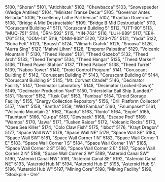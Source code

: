 ﻿5100, "Shoran"
5101, "Attichitcuk"
5102, "Chewbacca"
5103, "Snowspeeder (Wedge Antilles)"
5104, "Minister Transe Decar"
5105, "Governor Antes Belladar"
5106, "Excellency Lathe Parthenian"
5107, "Krantian Governor"
5108, "Bridge A Mid Destructable"
5109, "Bridge B Mid Destructable"
5110, "Coruscant Building  4"
5111, "Coruscant Building  5"
5112, "UTT-90"
5113, "MUQ-751"
5114, "DRN-592"
5115, "YIN-762"
5116, "LUH-989"
5117, "EEK-176"
5118, "OOM-14"
5119, "DNM-908"
5120, "Z23-Y75"
5121, "Yoda"
5122, "Boba Fett"
5123, "Boussh"
5124, "Vilmarh Grahrk"
5125, "Snoova"
5126, "Aurra Sing"
5127, "Mahwi Lihnn"
5128, "Emperor Palpatine"
5129, "Volcanic Mountain 1"
5130, "Theed House"
5131, "Theed Gazebo"
5132, "Theed Arch"
5133, "Theed Temple"
5134, "Theed Hangar"
5135, "Theed Marker"
5136, "Theed Power Station"
5137, "Theed Palace"
5138, "Theed Turret"
5139, "Naboo Tower"
5140, "Droid Control Program"
5141, "Coruscant Building  6"
5142, "Coruscant Building  7"
5143, "Coruscant Building  8"
5144, "Coruscant Building  9"
5145, "Mt. Corvast Citadel"
5146, "Decimator Facility"
5147, "Decimator Laboratory"
5148, "Decimator (Locked-Down)"
5149, "Decimator Production Yard"
5150, "Interstellar Sail Ship (Landed)"
5151, "Rancor"
5152, "Tusk Cat"
5153, "Fambaa"
5154, "Droid Storage Facility"
5155, "Energy Collection Repository"
5156, "Drill Platform Collector"
5157, "Nerf"
5158, "Bantha"
5159, "Wild Fambaa"
5160, "Falumpaset"
5161, "Volcanic Mountain 2"
5162, "Kaadu"
5163, "Ronto"
5164, "Eopie"
5165, "Tauntaun"
5166, "Cu-pa"
5167, "Dewback"
5168, "Escape Pod"
5169, "Wampa"
5170, "Jawa"
5171, "Tusken Raider"
5172, "Volcanic Rocks"
5173, "Opee Sea Killer"
5174, "Colo Claw Fish"
5175, "Ibbot"
5176, "Krayt Dragon"
5177, "Space Wall NW"
5178, "Space Wall NE"
5179, "Space Wall SE"
5180, "Space Wall SW"
5181, "Space Wall Corner 1 N"
5182, "Space Wall Corner 1 E"
5183, "Space Wall Corner 1 S"
5184, "Space Wall Corner 1 W"
5185, "Space Wall Corner 2 S"
5186, "Space Wall Corner 2 E"
5187, "Space Wall Corner 2 N"
5188, "Space Wall Corner 2 W"
5189, "Asteroid Canal SW"
5190, "Asteroid Canal NW"
5191, "Asteroid Canal SE"
5192, "Asteroid Canal NE"
5193, "Asteroid Hub N"
5194, "Asteroid Hub E"
5195, "Asteroid Hub S"
5196, "Asteroid Hub W"
5197, "Mining Core"
5198, "Mining Facility"
5199, "Stockpile - Ore"
